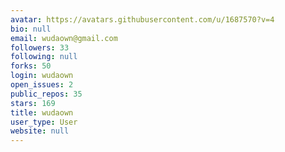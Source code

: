 ```yaml
---
avatar: https://avatars.githubusercontent.com/u/1687570?v=4
bio: null
email: wudaown@gmail.com
followers: 33
following: null
forks: 50
login: wudaown
open_issues: 2
public_repos: 35
stars: 169
title: wudaown
user_type: User
website: null
---
```

